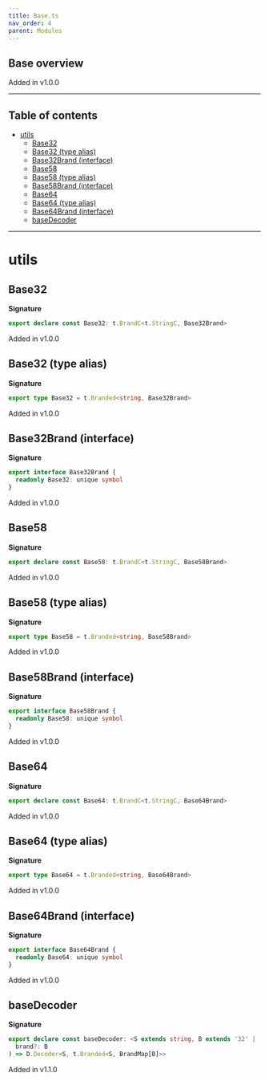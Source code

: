 ```yaml
---
title: Base.ts
nav_order: 4
parent: Modules
---
```


## Base overview

Added in v1.0.0

---

<h2 class="text-delta">Table of contents</h2>

- [utils](#utils)
  - [Base32](#base32)
  - [Base32 (type alias)](#base32-type-alias)
  - [Base32Brand (interface)](#base32brand-interface)
  - [Base58](#base58)
  - [Base58 (type alias)](#base58-type-alias)
  - [Base58Brand (interface)](#base58brand-interface)
  - [Base64](#base64)
  - [Base64 (type alias)](#base64-type-alias)
  - [Base64Brand (interface)](#base64brand-interface)
  - [baseDecoder](#basedecoder)

---

# utils

## Base32

**Signature**

```ts
export declare const Base32: t.BrandC<t.StringC, Base32Brand>
```

Added in v1.0.0

## Base32 (type alias)

**Signature**

```ts
export type Base32 = t.Branded<string, Base32Brand>
```

Added in v1.0.0

## Base32Brand (interface)

**Signature**

```ts
export interface Base32Brand {
  readonly Base32: unique symbol
}
```

Added in v1.0.0

## Base58

**Signature**

```ts
export declare const Base58: t.BrandC<t.StringC, Base58Brand>
```

Added in v1.0.0

## Base58 (type alias)

**Signature**

```ts
export type Base58 = t.Branded<string, Base58Brand>
```

Added in v1.0.0

## Base58Brand (interface)

**Signature**

```ts
export interface Base58Brand {
  readonly Base58: unique symbol
}
```

Added in v1.0.0

## Base64

**Signature**

```ts
export declare const Base64: t.BrandC<t.StringC, Base64Brand>
```

Added in v1.0.0

## Base64 (type alias)

**Signature**

```ts
export type Base64 = t.Branded<string, Base64Brand>
```

Added in v1.0.0

## Base64Brand (interface)

**Signature**

```ts
export interface Base64Brand {
  readonly Base64: unique symbol
}
```

Added in v1.0.0

## baseDecoder

**Signature**

```ts
export declare const baseDecoder: <S extends string, B extends '32' | '58' | '64' = '32'>(
  brand?: B
) => D.Decoder<S, t.Branded<S, BrandMap[B]>>
```

Added in v1.1.0
